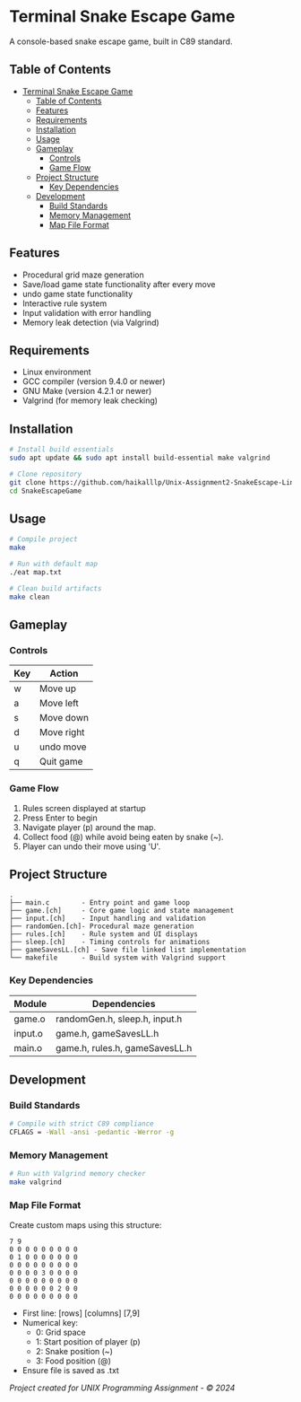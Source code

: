 # Terminal Snake Escape Game

A console-based snake escape game, built in C89 standard.

## Table of Contents
- [Terminal Snake Escape Game](#terminal-snake-escape-game)
  - [Table of Contents](#table-of-contents)
  - [Features](#features)
  - [Requirements](#requirements)
  - [Installation](#installation)
  - [Usage](#usage)
  - [Gameplay](#gameplay)
    - [Controls](#controls)
    - [Game Flow](#game-flow)
  - [Project Structure](#project-structure)
    - [Key Dependencies](#key-dependencies)
  - [Development](#development)
    - [Build Standards](#build-standards)
    - [Memory Management](#memory-management)
    - [Map File Format](#map-file-format)

## Features
- Procedural grid maze generation
- Save/load game state functionality after every move
- undo game state functionality
- Interactive rule system
- Input validation with error handling
- Memory leak detection (via Valgrind)

## Requirements
- Linux environment
- GCC compiler (version 9.4.0 or newer)
- GNU Make (version 4.2.1 or newer)
- Valgrind (for memory leak checking)

## Installation

```bash
# Install build essentials
sudo apt update && sudo apt install build-essential make valgrind

# Clone repository
git clone https://github.com/haikalllp/Unix-Assignment2-SnakeEscape-Linux
cd SnakeEscapeGame
```

## Usage

```bash
# Compile project
make

# Run with default map
./eat map.txt

# Clean build artifacts
make clean
```

## Gameplay

### Controls
| Key | Action          |
|-----|-----------------|
| w   | Move up         |
| a   | Move left       |
| s   | Move down       |
| d   | Move right      |
| u   | undo move       |
| q   | Quit game       |

### Game Flow
1. Rules screen displayed at startup
2. Press Enter to begin
3. Navigate player (p) around the map.
4. Collect food (@) while avoid being eaten by snake (~).
5. Player can undo their move using 'U'.

## Project Structure

```text
.
├── main.c        - Entry point and game loop
├── game.[ch]     - Core game logic and state management
├── input.[ch]    - Input handling and validation
├── randomGen.[ch]- Procedural maze generation
├── rules.[ch]    - Rule system and UI displays
├── sleep.[ch]    - Timing controls for animations
├── gameSavesLL.[ch] - Save file linked list implementation
└── makefile      - Build system with Valgrind support
```

### Key Dependencies
| Module        | Dependencies                          |
|---------------|---------------------------------------|
| game.o        | randomGen.h, sleep.h, input.h         |
| input.o       | game.h, gameSavesLL.h                 |
| main.o        | game.h, rules.h, gameSavesLL.h        |

## Development

### Build Standards
```bash
# Compile with strict C89 compliance
CFLAGS = -Wall -ansi -pedantic -Werror -g
```

### Memory Management
```bash
# Run with Valgrind memory checker
make valgrind
```

### Map File Format
Create custom maps using this structure:
```text
7 9
0 0 0 0 0 0 0 0 0
0 1 0 0 0 0 0 0 0
0 0 0 0 0 0 0 0 0
0 0 0 0 3 0 0 0 0
0 0 0 0 0 0 0 0 0
0 0 0 0 0 0 2 0 0
0 0 0 0 0 0 0 0 0
```

- First line: [rows] [columns] [7,9]
- Numerical key:
  - 0: Grid space
  - 1: Start position of player (p)
  - 2: Snake position (~)
  - 3: Food position (@)
- Ensure file is saved as .txt

*Project created for UNIX Programming Assignment - © 2024*